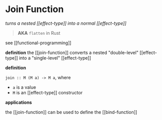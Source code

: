 # Join Function

_turns a nested [[effect-type]] into a normal [[effect-type]]_

> **AKA** `flatten` in Rust

see [[functional-programming]]

**definition** the [[join-function]] converts a nested "double-level" [[effect-type]] into a "single-level" [[effect-type]]

**definition**

`join :: M (M a) -> M a`, where

- `a` is a value
- `M` is an [[effect-type]] constructor

**applications**

the [[join-function]] can be used to define the [[bind-function]]

